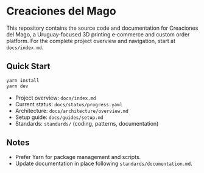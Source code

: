 # Creaciones del Mago

This repository contains the source code and documentation for Creaciones del Mago, a Uruguay‑focused 3D printing e‑commerce and custom order platform. For the complete project overview and navigation, start at `docs/index.md`.

## Quick Start

```bash
yarn install
yarn dev
```

- Project overview: `docs/index.md`
- Current status: `docs/status/progress.yaml`
- Architecture: `docs/architecture/overview.md`
- Setup guide: `docs/guides/setup.md`
- Standards: `standards/` (coding, patterns, documentation)

## Notes

- Prefer Yarn for package management and scripts.
- Update documentation in place following `standards/documentation.md`.
